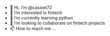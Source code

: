 - 👋 Hi, I’m @cassiet72
- 👀 I’m interested in fintech 
- 🌱 I’m currently learning python
- 💞️ I’m looking to collaborate on fintech projects
- 📫 How to reach me ...

<!---
cassiet72/cassiet72 is a ✨ special ✨ repository because its `README.md` (this file) appears on your GitHub profile.
You can click the Preview link to take a look at your changes.
--->
